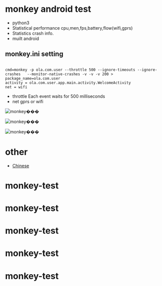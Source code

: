 # monkey android test
* python3 
* Statistical performance cpu,men,fps,battery,flow(wifi,gprs)
* Statistics crash info.
* muilt android
 


## monkey.ini setting

``` 

cmd=monkey -p ola.com.user --throttle 500 --ignore-timeouts --ignore-crashes   --monitor-native-crashes -v -v -v 200 >
package_name=ola.com.user
activity = ola.com.user.app.main.activity.WelcomeActivity
net = wifi 
```

- throttle Each event waits for 500 milliseconds
- net gprs or wifi


![monkey���](img/analysis.jpg  "monkey���")

![monkey���](img/monitor.png  "monkey���")

![monkey���](img/crash.PNG  "monkey���")

# other
* [Chinese](Chinese.md)







# monkey-test
# monkey-test
# monkey-test
# monkey-test
# monkey-test
